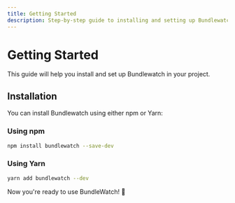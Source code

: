 ```yaml
---
title: Getting Started
description: Step-by-step guide to installing and setting up Bundlewatch in your project.
---
```


# Getting Started

This guide will help you install and set up Bundlewatch in your project.

## Installation

You can install Bundlewatch using either npm or Yarn:

### Using npm

```bash
npm install bundlewatch --save-dev
```

### Using Yarn

```bash
yarn add bundlewatch --dev
```

Now you're ready to use BundleWatch! :tada:
